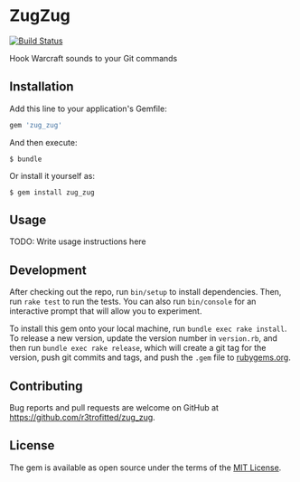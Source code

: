 # ZugZug

[![Build Status](https://travis-ci.org/r3trofitted/zug_zug.svg?branch=master)](https://travis-ci.org/r3trofitted/zug_zug)

Hook Warcraft sounds to your Git commands

## Installation

Add this line to your application's Gemfile:

```ruby
gem 'zug_zug'
```

And then execute:

    $ bundle

Or install it yourself as:

    $ gem install zug_zug

## Usage

TODO: Write usage instructions here

## Development

After checking out the repo, run `bin/setup` to install dependencies. Then, run `rake test` to run the tests. You can also run `bin/console` for an interactive prompt that will allow you to experiment.

To install this gem onto your local machine, run `bundle exec rake install`. To release a new version, update the version number in `version.rb`, and then run `bundle exec rake release`, which will create a git tag for the version, push git commits and tags, and push the `.gem` file to [rubygems.org](https://rubygems.org).

## Contributing

Bug reports and pull requests are welcome on GitHub at https://github.com/r3trofitted/zug_zug.

## License

The gem is available as open source under the terms of the [MIT License](https://opensource.org/licenses/MIT).
